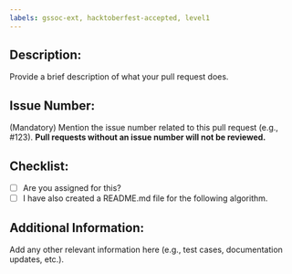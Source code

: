 ```yaml
---
labels: gssoc-ext, hacktoberfest-accepted, level1
---
```


## Description:
Provide a brief description of what your pull request does.

## Issue Number:
(Mandatory) Mention the issue number related to this pull request (e.g., #123). **Pull requests without an issue number will not be reviewed.**

## Checklist:
- [ ] Are you assigned for this?
- [ ] I have also created a README.md file for the following algorithm.

## Additional Information:
Add any other relevant information here (e.g., test cases, documentation updates, etc.).
